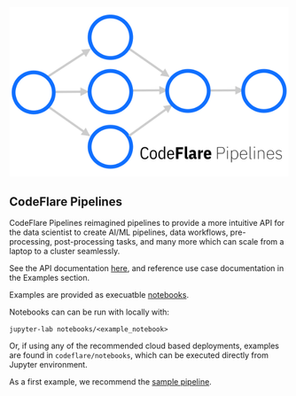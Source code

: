 ![pipelines](../images/pipelines.svg)

## CodeFlare Pipelines

CodeFlare Pipelines reimagined pipelines to provide a more intuitive API for the data scientist to create AI/ML pipelines, data workflows, pre-processing, post-processing tasks, and many more which can scale from a laptop to a cluster seamlessly.

See the API documentation [here](https://codeflare.readthedocs.io/en/latest/codeflare.pipelines.html), and reference use case documentation in the Examples section.

Examples are provided as execuatble [notebooks](https://github.com/project-codeflare/codeflare/tree/main/notebooks). 

Notebooks can can be run with locally with:
```shell
jupyter-lab notebooks/<example_notebook>
```

Or, if using any of the recommended cloud based deployments, examples are found in `codeflare/notebooks`, which can be executed directly from Jupyter environment. 

As a first example, we recommend the [sample pipeline](https://github.com/project-codeflare/codeflare/blob/main/notebooks/sample_pipeline.ipynb).